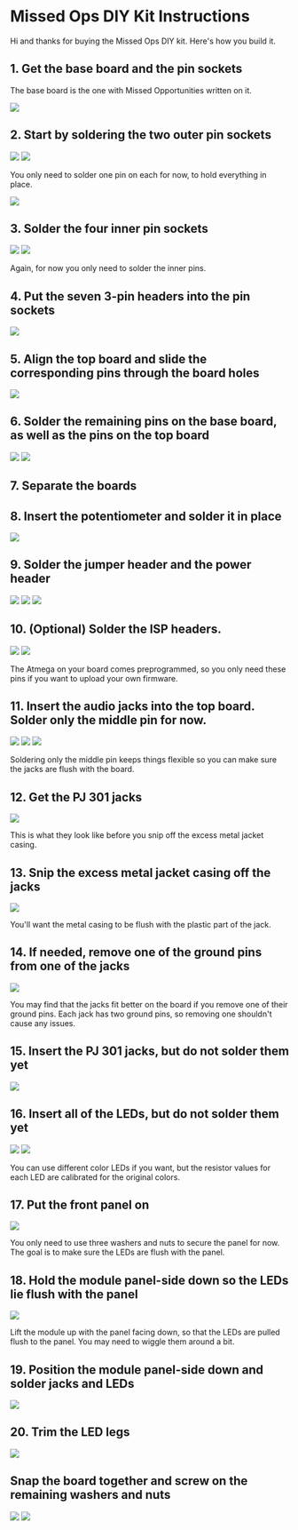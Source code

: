 # Missed Ops DIY Kit Instructions

Hi and thanks for buying the Missed Ops DIY kit. Here's how you build it.

## 1. Get the base board and the pin sockets

The base board is the one with Missed Opportunities written on it.

![](./img/DSC_0023_Cropped.jpg)

## 2. Start by soldering the two outer pin sockets

![](./img/DSC_0026_Cropped.jpg)
![](./img/DSC_0027_Cropped.jpg)

You only need to solder one pin on each for now, to hold everything in place.

![](./img/DSC_0029_Cropped.jpg)

## 3. Solder the four inner pin sockets

![](./img/DSC_0030_Cropped.jpg)
![](./img/DSC_0031_Cropped.jpg)

Again, for now you only need to solder the inner pins.

## 4. Put the seven 3-pin headers into the pin sockets

![](./img/DSC_0032_Cropped.jpg)

## 5. Align the top board and slide the corresponding pins through the board holes

![](./img/DSC_0035_Cropped.jpg)

## 6. Solder the remaining pins on the base board, as well as the pins on the top board

![](./img/DSC_0033_Cropped.jpg)
![](./img/DSC_0034_Cropped.jpg)

## 7. Separate the boards

## 8. Insert the potentiometer and solder it in place

![](./img/DSC_0036_Cropped.jpg)

## 9. Solder the jumper header and the power header

![](./img/DSC_0037_Cropped.jpg)
![](./img/DSC_0038_Cropped.jpg)
![](./img/DSC_0039_Cropped.jpg)

## 10. (Optional) Solder the ISP headers.

![](./img/DSC_0040_Cropped.jpg)
![](./img/DSC_0041_Cropped.jpg)

The Atmega on your board comes preprogrammed, so you only need these pins if you want to upload your own firmware.

## 11. Insert the audio jacks into the top board. Solder only the middle pin for now.

![](./img/DSC_0043_Cropped.jpg)
![](./img/DSC_0044_Cropped.jpg)
![](./img/DSC_0045_Cropped.jpg)

Soldering only the middle pin keeps things flexible so you can make sure the jacks are flush with the board.

## 12. Get the PJ 301 jacks

![](./img/DSC_0046_Cropped.jpg)

This is what they look like before you snip off the excess metal jacket casing.

## 13. Snip the excess metal jacket casing off the jacks

![](./img/DSC_0047_Cropped.jpg)

You'll want the metal casing to be flush with the plastic part of the jack.

## 14. If needed, remove one of the ground pins from one of the jacks

![](./img/DSC_0049_Cropped.jpg)

You may find that the jacks fit better on the board if you remove one of their ground pins. Each jack has two ground pins, so removing one shouldn't cause any issues.

## 15. Insert the PJ 301 jacks, but do not solder them yet

![](./img/DSC_0050_Cropped.jpg)

## 16. Insert all of the LEDs, but do not solder them yet

![](./img/DSC_0053_Cropped.jpg)
![](./img/DSC_0054_Cropped.jpg)

You can use different color LEDs if you want, but the resistor values for each LED are calibrated for the original colors.

## 17. Put the front panel on

![](./img/DSC_0056_Cropped.jpg)

You only need to use three washers and nuts to secure the panel for now. The goal is to make sure the LEDs are flush with the panel.

## 18. Hold the module panel-side down so the LEDs lie flush with the panel

![](./img/DSC_0057_Cropped.jpg)

Lift the module up with the panel facing down, so that the LEDs are pulled flush to the panel. You may need to wiggle them around a bit.

## 19. Position the module panel-side down and solder jacks and LEDs

![](./img/DSC_0058_Cropped.jpg)

## 20. Trim the LED legs

![](./img/DSC_0060_Cropped.jpg)

## Snap the board together and screw on the remaining washers and nuts

![](./img/DSC_0062_Cropped.jpg)
![](./img/DSC_0063_Cropped.jpg)
